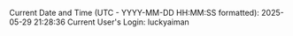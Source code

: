 Current Date and Time (UTC - YYYY-MM-DD HH:MM:SS formatted): 2025-05-29 21:28:36
Current User's Login: luckyaiman

